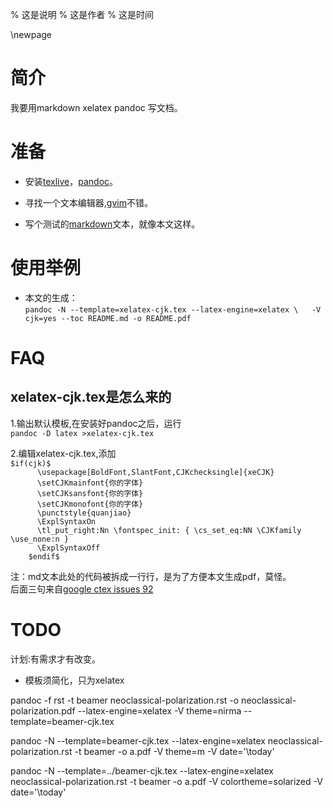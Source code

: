 % 这是说明
% 这是作者
% 这是时间

\newpage

简介
====

我要用markdown xelatex pandoc 写文档。  

准备
====

* 安装[texlive](http://www.latex-project.org/)，[pandoc](http://johnmacfarlane.net/pandoc/)。  

* 寻找一个文本编辑器,[gvim](http://www.vim.org)不错。  

* 写个测试的[markdown](http://daringfireball.net/projects/markdown/)文本，就像本文这样。  

使用举例
========

* 本文的生成：  
        `pandoc -N --template=xelatex-cjk.tex --latex-engine=xelatex \  
            -V cjk=yes --toc README.md -o README.pdf`

FAQ
===

xelatex-cjk.tex是怎么来的
-------------------------

1.输出默认模板,在安装好pandoc之后，运行  
        `pandoc -D latex >xelatex-cjk.tex`

2.编辑xelatex-cjk.tex,添加  
`$if(cjk)$`  
`      \usepackage[BoldFont,SlantFont,CJKchecksingle]{xeCJK}`  
`      \setCJKmainfont{你的字体}`  
`      \setCJKsansfont{你的字体}`  
`      \setCJKmonofont{你的字体}`  
`      \punctstyle{quanjiao}`  
`      \ExplSyntaxOn`  
`      \tl_put_right:Nn \fontspec_init: { \cs_set_eq:NN \CJKfamily \use_none:n }`  
`      \ExplSyntaxOff`  
`    $endif$`

注：md文本此处的代码被拆成一行行，是为了方便本文生成pdf，莫怪。  
后面三句来自[google ctex issues 92](https://code.google.com/p/ctex-kit/issues/detail?id=92)

TODO
====

计划:有需求才有改变。

* 模板须简化，只为xelatex

pandoc -f rst -t beamer neoclassical-polarization.rst -o neoclassical-polarization.pdf --latex-engine=xelatex -V theme=nirma --template=beamer-cjk.tex

pandoc -N --template=beamer-cjk.tex --latex-engine=xelatex neoclassical-polarization.rst   -t beamer -o a.pdf -V theme=m -V date='\today'

pandoc -N --template=../beamer-cjk.tex --latex-engine=xelatex neoclassical-polarization.rst   -t beamer -o a.pdf -V colortheme=solarized -V date='\today'
